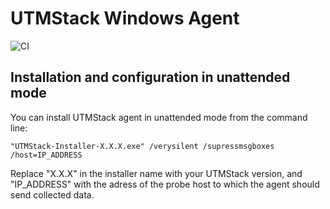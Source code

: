 # UTMStack Windows Agent

![CI](https://github.com/UTMStack/windows-agent/workflows/CI/badge.svg)

## Installation and configuration in unattended mode

You can install UTMStack agent in unattended mode from the command line:
```
"UTMStack-Installer-X.X.X.exe" /verysilent /supressmsgboxes /host=IP_ADDRESS
```
Replace "X.X.X" in the installer name with your UTMStack version, and "IP_ADDRESS" with the adress of the probe host to which the agent should send collected data.
